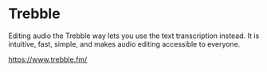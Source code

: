 # Trebble
Editing audio the Trebble way lets you use the text transcription instead. It is intuitive, fast, simple, and makes audio editing accessible to everyone.

https://www.trebble.fm/
